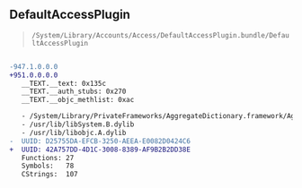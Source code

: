 ## DefaultAccessPlugin

> `/System/Library/Accounts/Access/DefaultAccessPlugin.bundle/DefaultAccessPlugin`

```diff

-947.1.0.0.0
+951.0.0.0.0
   __TEXT.__text: 0x135c
   __TEXT.__auth_stubs: 0x270
   __TEXT.__objc_methlist: 0xac

   - /System/Library/PrivateFrameworks/AggregateDictionary.framework/AggregateDictionary
   - /usr/lib/libSystem.B.dylib
   - /usr/lib/libobjc.A.dylib
-  UUID: D25755DA-EFCB-3250-AEEA-E0082D0424C6
+  UUID: 42A757DD-4D1C-3008-8389-AF9B2B2DD38E
   Functions: 27
   Symbols:   78
   CStrings:  107

```
